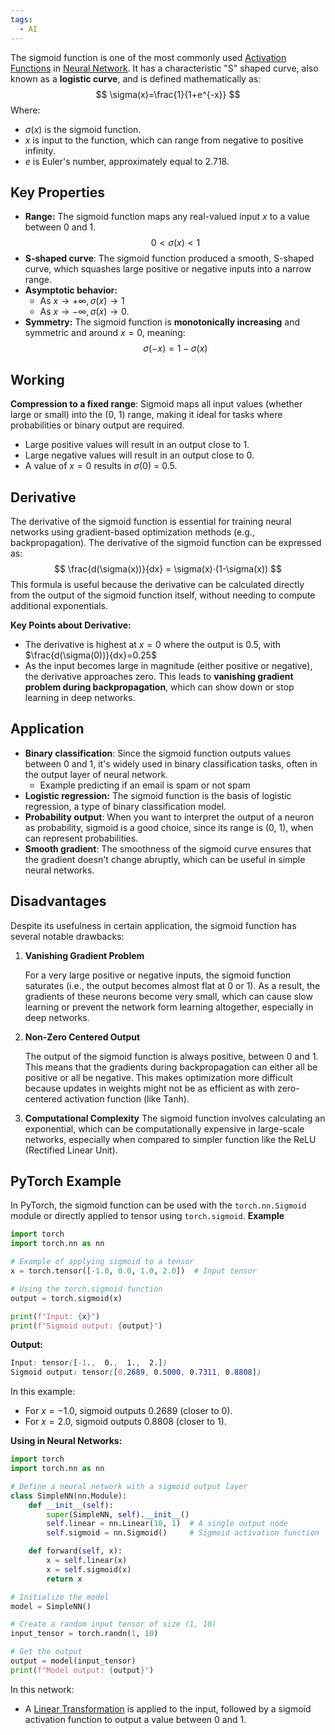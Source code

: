 ```yaml
---
tags:
  - AI
---
```

The sigmoid function is one of the most commonly used [Activation Functions](Activation%20Functions.md) in [Neural Network](../../Neural%20Network.md). It has a characteristic "S" shaped curve, also known as a **logistic curve**, and is defined mathematically as:
$$
\sigma(x)=\frac{1}{1+e^{-x}}
$$
Where:
- $\sigma(x)$ is the sigmoid function. 
- $x$ is input to the function, which can range from negative to positive infinity.
- $e$ is Euler's number, approximately equal to 2.718.

## Key Properties
- **Range:** The sigmoid function maps any real-valued input $x$ to a value between 0 and 1.
  $$0 < \sigma(x)<1$$
 - **S-shaped curve**: The sigmoid function produced a smooth, S-shaped curve, which squashes large positive or negative inputs into a narrow range.
 - **Asymptotic behavior:**
	 - As $x\to +\infty, \sigma(x)\to1$
	 - As $x\to-\infty,\sigma(x)\to 0$.
- **Symmetry:** The sigmoid function is **monotonically increasing** and symmetric and around $x=0$, meaning:
$$
\sigma(-x)=1-\sigma(x)
$$
## Working 
**Compression to a fixed range**: Sigmoid maps all input values (whether large or small) into the (0, 1) range, making it ideal for tasks where probabilities or binary output are required.
- Large positive values will result in an output close to 1.
- Large negative values will result in an output close to 0.
- A value of $x=0$ results in $\sigma(0)$ = 0.5.

## Derivative
The derivative of the sigmoid function is essential for training neural networks using gradient-based optimization methods (e.g., backpropagation). The derivative of the sigmoid function can be expressed as:
$$
\frac{d(\sigma(x))}{dx} = \sigma(x)⋅(1-\sigma(x))
$$
This formula is useful because the derivative can be calculated directly from the output of the sigmoid function itself, without needing to compute additional exponentials.

**Key Points about Derivative:**
- The derivative is highest at $x=0$ where the output is 0.5, with $\frac{d(\sigma(0))}{dx}=0.25$
- As the input becomes large in magnitude (either positive or negative), the derivative approaches zero. This leads to **vanishing gradient problem during backpropagation**, which can show down or stop learning in deep networks.

## Application
- **Binary classification**: Since the sigmoid function outputs values between 0 and 1, it's widely used in binary classification tasks, often in the output layer of neural network.
	- Example predicting if an email is spam or not spam
- **Logistic regression:** The sigmoid function is the basis of logistic regression, a type of binary classification model.
- **Probability output**: When you want to interpret the output of a neuron as probability, sigmoid is a good choice, since its range is (0, 1), when can represent probabilities.
- **Smooth gradient**: The smoothness of the sigmoid curve ensures that the gradient doesn't change abruptly, which can be useful in simple neural networks.
## Disadvantages
Despite its usefulness in certain application, the sigmoid function has several notable drawbacks:
1. **Vanishing Gradient Problem**
   
   For a very large positive or negative inputs, the sigmoid function saturates (i.e., the output becomes almost flat at 0 or 1). As a result, the gradients of these neurons become very small, which can cause slow learning or prevent the network form learning altogether, especially in deep networks.
2. **Non-Zero Centered Output**
   
   The output of the sigmoid function is always positive, between 0 and 1. This means that the gradients during backpropagation can either all be positive or all be negative. This makes optimization more difficult because updates in weights might not be as efficient as with zero-centered activation function (like Tanh).
3. **Computational Complexity**
   The sigmoid function involves calculating an exponential, which can be computationally expensive in large-scale networks, especially when compared to simpler function like the ReLU (Rectified Linear Unit).

## PyTorch Example
In PyTorch, the sigmoid function can be used with the `torch.nn.Sigmoid` module or directly applied to tensor using `torch.sigmoid`.
**Example**
```python
import torch
import torch.nn as nn

# Example of applying sigmoid to a tensor
x = torch.tensor([-1.0, 0.0, 1.0, 2.0])  # Input tensor

# Using the torch.sigmoid function
output = torch.sigmoid(x)

print(f"Input: {x}")
print(f"Sigmoid output: {output}")
```
**Output:**
```css
Input: tensor([-1.,  0.,  1.,  2.])
Sigmoid output: tensor([0.2689, 0.5000, 0.7311, 0.8808])
```
In this example:
- For $x=-1.0$, sigmoid outputs 0.2689 (closer to 0).
- For $x=2.0$, sigmoid outputs 0.8808 (closer to 1).

**Using in Neural Networks:**
```python
import torch
import torch.nn as nn

# Define a neural network with a sigmoid output layer
class SimpleNN(nn.Module):
    def __init__(self):
        super(SimpleNN, self).__init__()
        self.linear = nn.Linear(10, 1)  # A single output node
        self.sigmoid = nn.Sigmoid()     # Sigmoid activation function

    def forward(self, x):
        x = self.linear(x)
        x = self.sigmoid(x)
        return x

# Initialize the model
model = SimpleNN()

# Create a random input tensor of size (1, 10)
input_tensor = torch.randn(1, 10)

# Get the output
output = model(input_tensor)
print(f"Model output: {output}")
```
In this network:

- A [Linear Transformation](Linear%20Transformation.md) is applied to the input, followed by a sigmoid activation function to output a value between 0 and 1.